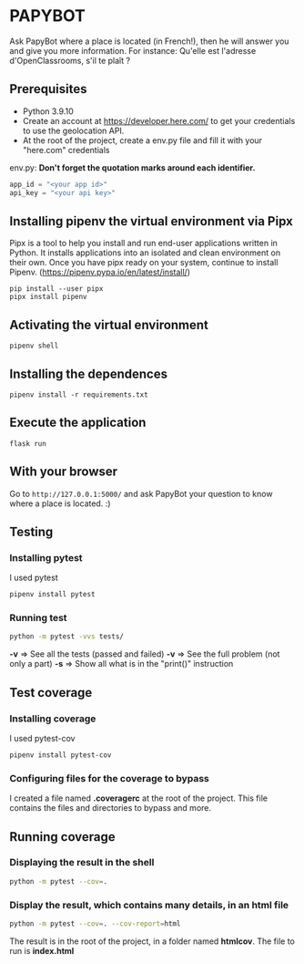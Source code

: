 # PAPYBOT

Ask PapyBot where a place is located (in French!), then he will answer you and give you more information.
For instance: Qu'elle est l'adresse d'OpenClassrooms, s'il te plaît ?

## Prerequisites

- Python 3.9.10
- Create an account at https://developer.here.com/ to get your credentials to use the geolocation API.
- At the root of the project, create a env.py file and fill it with your "here.com" credentials

env.py:
**Don't forget the quotation marks around each identifier.**
```python
app_id = "<your app id>"
api_key = "<your api key>"
```
## Installing pipenv the virtual environment via Pipx

Pipx is a tool to help you install and run end-user applications written in Python. 
It installs applications into an isolated and clean environment on their own.
Once you have pipx ready on your system, continue to install Pipenv. 
(https://pipenv.pypa.io/en/latest/install/)

```shell
pip install --user pipx
pipx install pipenv
```


## Activating the virtual environment

```shell
pipenv shell
```


## Installing the dependences

```shell
pipenv install -r requirements.txt
```


## Execute the application

```shell
flask run
```


## With your browser

Go to `http://127.0.0.1:5000/` and ask PapyBot your question to know where a place is located. :)

## Testing

### Installing pytest

I used pytest
```bash
pipenv install pytest
```


### Running test

```bash
python -m pytest -vvs tests/
```
**-v** => See all the tests (passed and failed)
**-v** => See the full problem (not only a part)
**-s** => Show all what is in the "print()" instruction

## Test coverage

### Installing coverage

I used pytest-cov
```bash
pipenv install pytest-cov
```

### Configuring files for the coverage to bypass

I created a file named **.coveragerc** at the root of the project.
This file contains the files and directories to bypass and more.


## Running coverage

### Displaying the result in the shell

```bash
python -m pytest --cov=.
```

### Display the result, which contains many details, in an html file

```bash
python -m pytest --cov=. --cov-report=html
```

The result is in the root of the project, in a folder named **htmlcov**.
The file to run is **index.html**
